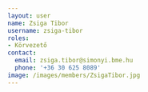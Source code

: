 ```yaml
---
layout: user
name: Zsiga Tibor
username: zsiga-tibor
roles:
- Körvezető
contact:
  email: zsiga.tibor@simonyi.bme.hu
  phone: '+36 30 625 8089'
image: /images/members/ZsigaTibor.jpg
---
```

